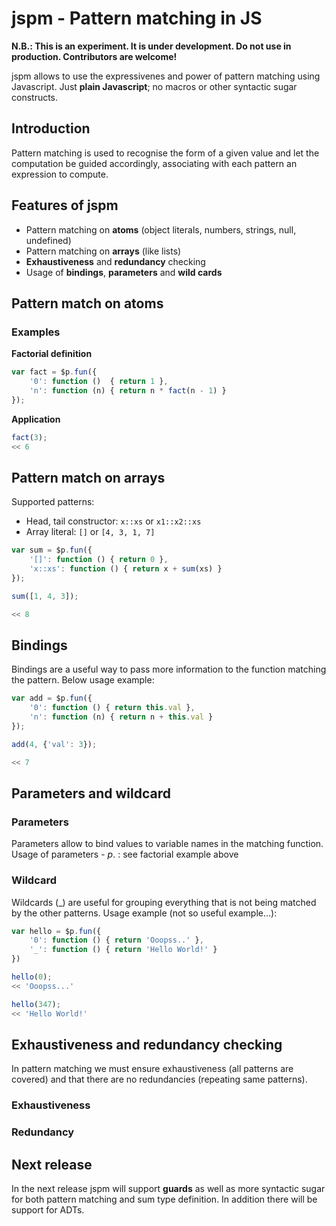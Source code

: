 jspm - Pattern matching in JS
=============================

**N.B.: This is an experiment. It is under development. Do not use in production. Contributors are welcome!**

jspm allows to use the expressivenes and power of pattern matching using Javascript. Just **plain Javascript**; no macros or other syntactic sugar constructs.

Introduction
------------
Pattern matching is used to recognise the form of a given value and let the computation be guided accordingly, associating with each pattern an expression to compute.

Features of jspm
----------------
- Pattern matching on **atoms** (object literals, numbers, strings, null, undefined)
- Pattern matching on **arrays** (like lists)
- **Exhaustiveness** and **redundancy** checking
- Usage of **bindings**, **parameters** and **wild cards**

Pattern match on atoms
----------------------
### Examples

**Factorial definition**
``` javascript
var fact = $p.fun({
    '0': function ()  { return 1 },
    'n': function (n) { return n * fact(n - 1) }
});
```

**Application**
``` javascript
fact(3);
<< 6
```

Pattern match on arrays
-----------------------
Supported patterns:
- Head, tail constructor: `x::xs` or `x1::x2::xs`
- Array literal: `[]` or `[4, 3, 1, 7]`

``` javascript
var sum = $p.fun({
    '[]': function () { return 0 },
    'x::xs': function () { return x + sum(xs) }
});

sum([1, 4, 3]);

<< 8
```

Bindings
--------
Bindings are a useful way to pass more information to the function matching the pattern. Below usage example:

``` javascript
var add = $p.fun({
    '0': function () { return this.val },
    'n': function (n) { return n + this.val }
});

add(4, {'val': 3});

<< 7
```

Parameters and wildcard
-----------------------
### Parameters
Parameters allow to bind values to variable names in the matching function.
Usage of parameters - $p.$ : see factorial example above

### Wildcard
Wildcards (_) are useful for grouping everything that is not being matched by the other patterns.
Usage example (not so useful example...):

``` javascript
var hello = $p.fun({
    '0': function () { return 'Ooopss..' },
    '_': function () { return 'Hello World!' }
})

hello(0);
<< 'Ooopss...'

hello(347);
<< 'Hello World!'
```

Exhaustiveness and redundancy checking
--------------------------------------
In pattern matching we must ensure exhaustiveness (all patterns are covered) and that there are no redundancies (repeating
same patterns).

### Exhaustiveness

### Redundancy

Next release
------------
In the next release jspm will support **guards** as well as more syntactic sugar for both pattern matching and
sum type definition. In addition there will be support for ADTs.